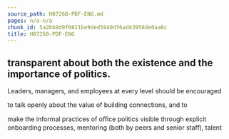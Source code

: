 ```yaml
---
source_path: H07268-PDF-ENG.md
pages: n/a-n/a
chunk_id: 5a2bb9d9f0821be9ded5940df6ad43958de0aa6c
title: H07268-PDF-ENG
---
```

## transparent about both the existence and the importance of politics.

Leaders, managers, and employees at every level should be encouraged

to talk openly about the value of building connections, and to

make the informal practices of oﬃce politics visible through explicit onboarding processes, mentoring (both by peers and senior staﬀ), talent
